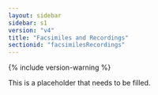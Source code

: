 ```yaml
---
layout: sidebar
sidebar: s1
version: "v4"
title: "Facsimiles and Recordings"
sectionid: "facsimilesRecordings"
---
```


{% include version-warning %}

This is a placeholder that needs to be filled.
